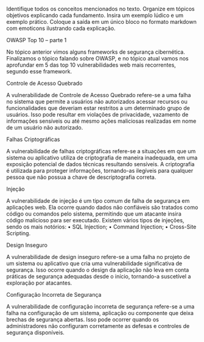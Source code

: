 Identifique todos os conceitos mencionados no texto. Organize em tópicos objetivos explicando cada fundamento. Insira um exemplo lúdico e um exemplo prático. Coloque a saída em um único bloco no formato markdown com emoticons ilustrando cada explicação.

OWASP Top 10 – parte 1

No tópico anterior vimos alguns frameworks de
segurança cibernética. Finalizamos o tópico falando
sobre OWASP, e no tópico atual vamos nos aprofundar
em 5 das top 10 vulnerabilidades web mais
recorrentes, segundo esse framework.

Controle de Acesso Quebrado

A vulnerabilidade de Controle de Acesso Quebrado
refere-se a uma falha no sistema que permite a usuários
não autorizados acessar recursos ou funcionalidades
que deveriam estar restritos a um determinado grupo de
usuários.
Isso pode resultar em violações de privacidade,
vazamento de informações sensíveis ou até mesmo
ações maliciosas realizadas em nome de um usuário
não autorizado.

Falhas Criptográficas

A vulnerabilidade de falhas criptográficas refere-se a
situações em que um sistema ou aplicativo utiliza
de criptografia de maneira inadequada,
em uma exposição potencial de dados
técnicas
resultando
sensíveis.
A criptografia é utilizada para proteger informações,
tornando-as ilegíveis para qualquer pessoa que não
possua a chave de descriptografia correta.


Injeção

A vulnerabilidade de injeção é um tipo comum de falha
de segurança em aplicações web. Ela ocorre quando
dados não confiáveis são tratados como código ou
comandos pelo sistema, permitindo que um atacante
insira código malicioso para ser executado. Existem
vários tipos de injeções, sendo os mais notórios:
• SQL Injection;
• Command Injection;
• Cross-Site Scripting.

Design Inseguro

A vulnerabilidade de design inseguro refere-se a uma
falha no projeto de um sistema ou aplicativo que cria
uma vulnerabilidade significativa de segurança.
Isso ocorre quando o design da aplicação não leva em
conta práticas de segurança adequadas desde o início,
tornando-a suscetível a exploração por atacantes.

Configuração Incorreta de Segurança

A vulnerabilidade de configuração incorreta de
segurança refere-se a uma falha na configuração de um
sistema, aplicação ou componente que deixa brechas de
segurança abertas.
Isso pode ocorrer quando os administradores não
configuram corretamente as defesas e controles de
segurança disponíveis.

